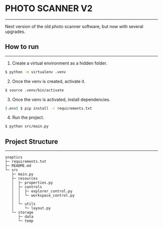 # PHOTO SCANNER V2

---

Next version of the old photo scanner software, but now with several upgrades.

## How to run

---

1. Create a virtual environment as a hidden folder.

```bash
$ python -m virtualenv .venv
```

2. Once the venv is created, activate it.

```bash
$ source .venv/bin/activate
```

3. Once the venv is activated, install dependencies.

```bash
(.env) $ pip install -r requirements.txt
```

4. Run the project.

```bash
$ python src/main.py
```

## Project Structure

---

```text
snaptics
├─ requirements.txt
├─ README.md
└─ src
   ├─ main.py
   ├─ resources
   │  ├─ properties.py
   │  ├─ controls
   │  │  ├─ explorer_control.py
   │  │  └─ workspace_control.py
   │  │
   │  └─ utils
   │     └─ layout.py
   └─ storage
      ├─ data
      └─ temp
```